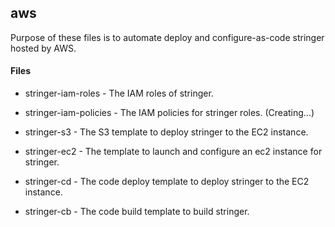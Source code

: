## aws

Purpose of these files is to automate deploy and configure-as-code stringer hosted by AWS.


#### Files

- stringer-iam-roles - The IAM roles of stringer.

- stringer-iam-policies - The IAM policies for stringer roles. (Creating...)

- stringer-s3 - The S3 template to deploy stringer to the EC2 instance.

- stringer-ec2 - The template to launch and configure an ec2 instance for stringer.

- stringer-cd - The code deploy template to deploy stringer to the EC2 instance.

- stringer-cb - The code build template to build stringer.